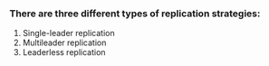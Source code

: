 ### There are three different types of replication strategies:
1. Single-leader replication
2. Multileader replication
3. Leaderless replication
